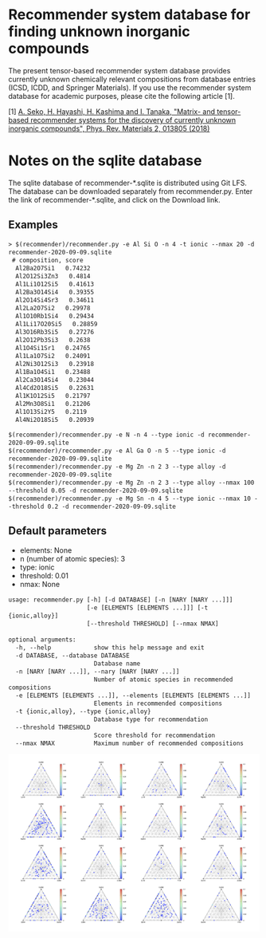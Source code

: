 # Recommender system database for finding unknown inorganic compounds

The present tensor-based recommender system database provides currently unknown chemically relevant compositions from database entries (ICSD, ICDD, and Springer Materials). 
If you use the recommender system database for academic purposes, please cite the following article [1].

[1] [A. Seko, H. Hayashi, H. Kashima and I. Tanaka, "Matrix- and tensor-based recommender systems for the discovery of currently unknown inorganic compounds", Phys. Rev. Materials 2, 013805 (2018)](https://journals.aps.org/prmaterials/abstract/10.1103/PhysRevMaterials.2.013805) 

# Notes on the sqlite database
The sqlite database of recommender-\*.sqlite is distributed using Git LFS. 
The database can be downloaded separately from recommender.py. 
Enter the link of recommender-\*.sqlite, and click on the Download link.

## Examples
```
> $(recommender)/recommender.py -e Al Si O -n 4 -t ionic --nmax 20 -d recommender-2020-09-09.sqlite
 # composition, score
  Al2Ba2O7Si1   0.74232
  Al2O12Si3Zn3   0.4814
  Al1Li1O12Si5   0.41613
  Al2Ba3O14Si4   0.39355
  Al2O14Si4Sr3   0.34611
  Al2La2O7Si2   0.29978
  Al1O10Rb1Si4   0.29434
  Al1Li17O20Si5   0.28859
  Al3O16Rb3Si5   0.27276
  Al2O12Pb3Si3   0.2638
  Al1O4Si1Sr1   0.24765
  Al1La1O7Si2   0.24091
  Al2Ni3O12Si3   0.23918
  Al1Ba1O4Si1   0.23488
  Al2Ca3O14Si4   0.23044
  Al4Cd2O18Si5   0.22631
  Al1K1O12Si5   0.21797
  Al2Mn3O8Si1   0.21206
  Al1O13Si2Y5   0.2119
  Al4Ni2O18Si5   0.20939
```

```
$(recommender)/recommender.py -e N -n 4 --type ionic -d recommender-2020-09-09.sqlite
$(recommender)/recommender.py -e Al Ga O -n 5 --type ionic -d recommender-2020-09-09.sqlite
$(recommender)/recommender.py -e Mg Zn -n 2 3 --type alloy -d recommender-2020-09-09.sqlite
$(recommender)/recommender.py -e Mg Zn -n 2 3 --type alloy --nmax 100 --threshold 0.05 -d recommender-2020-09-09.sqlite
$(recommender)/recommender.py -e Mg Sn -n 4 5 --type ionic --nmax 10 --threshold 0.2 -d recommender-2020-09-09.sqlite
```
## Default parameters
- elements: None
- n (number of atomic species): 3
- type: ionic
- threshold: 0.01
- nmax: None

```
usage: recommender.py [-h] [-d DATABASE] [-n [NARY [NARY ...]]]
                      [-e [ELEMENTS [ELEMENTS ...]]] [-t {ionic,alloy}]
                      [--threshold THRESHOLD] [--nmax NMAX]

optional arguments:
  -h, --help            show this help message and exit
  -d DATABASE, --database DATABASE
                        Database name
  -n [NARY [NARY ...]], --nary [NARY [NARY ...]]
                        Number of atomic species in recommended compositions
  -e [ELEMENTS [ELEMENTS ...]], --elements [ELEMENTS [ELEMENTS ...]]
                        Elements in recommended compositions
  -t {ionic,alloy}, --type {ionic,alloy}
                        Database type for recommendation
  --threshold THRESHOLD
                        Score threshold for recommendation
  --nmax NMAX           Maximum number of recommended compositions
```

![image](ps3nitrides-map1.png)
